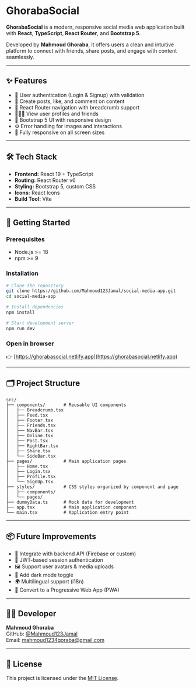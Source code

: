 # GhorabaSocial

**GhorabaSocial** is a modern, responsive social media web application built with **React**, **TypeScript**, **React Router**, and **Bootstrap 5**.

Developed by **Mahmoud Ghoraba**, it offers users a clean and intuitive platform to connect with friends, share posts, and engage with content seamlessly.

---

## ✨ Features

- 🔐 User authentication (Login & Signup) with validation  
- 💬 Create posts, like, and comment on content  
- 🧭 React Router navigation with breadcrumb support  
- 🧑‍🤝‍🧑 View user profiles and friends  
- 🎨 Bootstrap 5 UI with responsive design  
- ⚙️ Error handling for images and interactions  
- 📱 Fully responsive on all screen sizes  

---

## 🛠 Tech Stack

- **Frontend:** React 19 + TypeScript  
- **Routing:** React Router v6  
- **Styling:** Bootstrap 5, custom CSS  
- **Icons:** React Icons  
- **Build Tool:** Vite  

---

## 🚀 Getting Started

### Prerequisites

- Node.js >= 18  
- npm >= 9  

### Installation

```bash
# Clone the repository
git clone https://github.com/Mahmoud123Jamal/social-media-app.git
cd social-media-app

# Install dependencies
npm install

# Start development server
npm run dev
```

### Open in browser

👉 [https://ghorabasocial.netlify.app](https://ghorabasocial.netlify.app)

---

## 🗂 Project Structure

```plaintext
src/
├── components/       # Reusable UI components
│   ├── Breadcrumb.tsx
│   ├── Feed.tsx
│   ├── Footer.tsx
│   ├── Friends.tsx
│   ├── NavBar.tsx
│   ├── Online.tsx
│   ├── Post.tsx
│   ├── RightBar.tsx
│   ├── Share.tsx
│   └── SideBar.tsx
├── pages/            # Main application pages
│   ├── Home.tsx
│   ├── Login.tsx
│   ├── Profile.tsx
│   └── SignUp.tsx
├── styles/           # CSS styles organized by component and page
│   ├── components/
│   └── pages/
├── dummyData.ts      # Mock data for development
├── app.tsx           # Main application component
└── main.tsx          # Application entry point
```

---

## 📦 Future Improvements

- 🔗 Integrate with backend API (Firebase or custom)  
- 🔐 JWT-based session authentication  
- 🖼 Support user avatars & media uploads  
- 🌙 Add dark mode toggle  
- 🌍 Multilingual support (i18n)  
- 📱 Convert to a Progressive Web App (PWA)  

---

## 👨‍💻 Developer

**Mahmoud Ghoraba**  
GitHub: [@Mahmoud123Jamal](https://github.com/Mahmoud123Jamal)  
Email: mahmoud1234goraba@gmail.com

---

## 📝 License

This project is licensed under the [MIT License](https://opensource.org/licenses/MIT).
